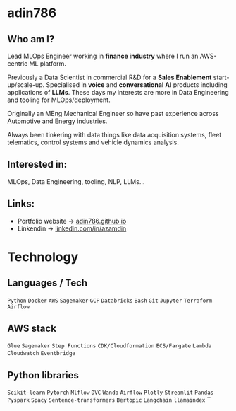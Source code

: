 # adin786

## Who am I?

Lead MLOps Engineer working in **finance industry** where I run an AWS-centric ML platform.

Previously a Data Scientist in commercial R&D for  a **Sales Enablement** start-up/scale-up.
Specialised in **voice** and **conversational AI** products including applications of **LLMs**.
These days my interests are more in Data Engineering and tooling for MLOps/deployment.

Originally an MEng Mechanical Engineer so have past experience across Automotive and Energy industries.

Always been tinkering with data things like data acquisition systems, fleet telematics, control systems and vehicle dynamics analysis.


## Interested in:

MLOps, Data Engineering, tooling, NLP, LLMs... 

## Links:

- Portfolio website &rarr; [adin786.github.io](https://adin786.github.io) 
- Linkendin &rarr; [linkedin.com/in/azamdin](https://linkedin.com/in/azamdin)

# Technology

## Languages / Tech

`Python` `Docker` `AWS` `Sagemaker` `GCP` `Databricks` `Bash` `Git` `Jupyter` `Terraform` `Airflow`

## AWS stack

`Glue` `Sagemaker` `Step Functions` `CDK/Cloudformation` `ECS/Fargate` `Lambda` `Cloudwatch` `Eventbridge`

## Python libraries 

`Scikit-learn` `Pytorch` `Mlflow` `DVC` `Wandb` `Airflow` `Plotly` `Streamlit` `Pandas` `Pyspark` `Spacy` `Sentence-transformers` `Bertopic` `Langchain` `llamaindex` ``
